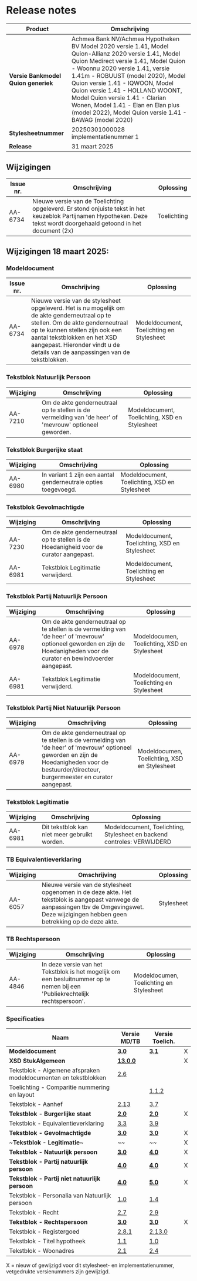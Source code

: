 # Release notes
Product|Omschrijving| 
|---|---|
**Versie Bankmodel Quion generiek**|Achmea Bank NV/Achmea Hypotheken BV Model 2020 versie 1.41, Model Quion-Allianz 2020 versie 1.41, Model Quion Medirect versie 1.41, Model Quion - Woonnu 2020 versie 1.41, versie 1.41m - ROBUUST (model 2020), Model Quion versie 1.41 - IQWOON, Model Quion versie 1.41 - HOLLAND WOONT, Model Quion versie 1.41 - Clarian Wonen, Model 1.41 - Elan en Elan plus (model 2022), Model Quion versie 1.41 - BAWAG (model 2020)|
**Stylesheetnummer**|20250301000028 implementatienummer 1|
**Release**| 31 maart 2025|

## Wijzigingen
|Issue nr.|Omschrijving|Oplossing|
|---|---|---|
AA-6734| Nieuwe versie van de Toelichting opgeleverd. Er stond onjuiste tekst in het keuzeblok Partijnamen Hypotheken. Deze tekst wordt doorgehaald getoond in het document (2x)| Toelichting|

## Wijzigingen 18 maart 2025:

### Modeldocument
|Issue nr.|Omschrijving|Oplossing|
|---|---|---|
AA-6734| Nieuwe versie van de stylesheet opgeleverd. Het is nu mogelijk om de akte genderneutraal op te stellen. Om de akte genderneutraal op te kunnen stellen zijn ook een aantal tekstblokken en het XSD aangepast. Hieronder vindt u de details van de aanpassingen van de tekstblokken.| Modeldocument, Toelichting en Stylesheet |

### Tekstblok Natuurlijk Persoon
|Wijziging|Omschrijving|Oplossing|
|---|---|---|
AA-7210| Om de akte genderneutraal op te stellen is de vermelding van 'de heer' of 'mevrouw' optioneel geworden. | Modeldocument, Toelichting, XSD en Stylesheet | 

### Tekstblok Burgerijke staat
|Wijziging|Omschrijving|Oplossing|
|---|---|---|
AA-6980| In variant 1 zijn een aantal genderneutrale opties toegevoegd. | Modeldocument, Toelichting, XSD en Stylesheet|

### Tekstblok Gevolmachtigde
|Wijziging|Omschrijving|Oplossing|
|---|---|---|
AA-7230| Om de akte genderneutraal op te stellen is de Hoedanigheid voor de curator aangepast.| Modeldocument, Toelichting, XSD en Stylesheet|
AA-6981| Tekstblok Legitimatie verwijderd.| Modeldocument, Toelichting en Stylesheet| 

### Tekstblok Partij Natuurlijk Persoon
|Wijziging|Omschrijving|Oplossing|
|---|---|---|
AA-6978|Om de akte genderneutraal op te stellen is de vermelding van 'de heer' of 'mevrouw' optioneel geworden en zijn de Hoedanigheden voor de curator en bewindvoerder aangepast. | Modeldocumen, Toelichting, XSD en Stylesheet | 
AA-6981| Tekstblok Legitimatie verwijderd.| Modeldocument, Toelichting en Stylesheet| 

### Tekstblok Partij Niet Natuurlijk Persoon
|Wijziging|Omschrijving|Oplossing|
|---|---|---|
AA-6979| Om de akte genderneutraal op te stellen is de vermelding van 'de heer' of 'mevrouw' optioneel geworden en zijn de Hoedanigheden voor de bestuurder/directeur, burgermeester en curator  aangepast. | Modeldocumen, Toelichting, XSD en Stylesheet | 

### Tekstblok Legitimatie
|Wijziging|Omschrijving|Oplossing|
|---|---|---|
AA-6981| Dit tekstblok kan niet meer gebruikt worden.|Modeldocument, Toelichting, Stylesheet en backend controles: VERWIJDERD |

### TB Equivalentieverklaring
|Wijziging|Omschrijving|Oplossing|
|---|---|---|
AA-6057 | Nieuwe versie van de stylesheet opgenomen in de deze akte. Het tekstblok is aangepast vanwege de aanpassingen tbv de Omgevingswet. Deze wijzigingen hebben geen betrekking op de deze akte. | Stylesheet |

### TB Rechtspersoon
|Wijziging|Omschrijving|Oplossing|
|---|---|---|
AA-4846 | In deze versie van het Tekstblok is het mogelijk om een besluitnummer op te nemen bij een 'Publiekrechtelijk rechtspersoon'. | Modeldocumen, Toelichting en Stylesheet |



### Specificaties
Naam|Versie MD/TB|Versie Toelich.|  |
| --- |--- |--- |---|
**Modeldocument**|**[3.0](/kik-modeldocumenten/modeldocumenten/Hypotheek%20Quion%20generiek/20250301000028/Modeldocument%20Quion%20generiek%20model%20v3.0.docx)**|**[3.1](/kik-modeldocumenten/modeldocumenten/Hypotheek%20Quion%20generiek/20250301000028/Toelichting%20modeldocument%20Quion%20generiek%20v3.0%20-%20v3.1.docx)**| X |
**XSD StukAlgemeen**|**[13.0.0](/schema/stuk%20algemeen/13.0.0/StukAlgemeen-13.0.0.xsd)**|  | X |
Tekstblok - Algemene afspraken modeldocumenten en tekstblokken|[2.6](/kik-modeldocumenten/tekstblokken/Tekstblok%20-%20Algemene%20afspraken%20modeldocumenten%20en%20tekstblokken%20v2.6.docx)||  | 
Toelichting - Comparitie nummering en layout||[1.1.2](/kik-modeldocumenten/tekstblokken/Toelichting%20-%20Comparitie%20nummering%20en%20layout%20v1.1.2.docx)|   |
Tekstblok - Aanhef|[2.13](/kik-modeldocumenten/tekstblokken/Tekstblok%20-%20Aanhef%20v2.13.docx)|[3.7](/kik-modeldocumenten/tekstblokken/Toelichting%20Tekstblok%20-%20Aanhef%202.12%20-%20v3.7.docx)| |
**Tekstblok - Burgerlijke staat**|**[2.0](/kik-modeldocumenten/tekstblokken/Tekstblok%20-%20Burgerlijke%20staat%20v2.0.docx)**|**[2.0](/kik-modeldocumenten/tekstblokken/Toelichting%20Tekstblok%20-%20Burgerlijke%20staat%20v2.0%20-%20v2.0.docx)**| X |
Tekstblok - Equivalentieverklaring|[3.3](/kik-modeldocumenten/tekstblokken/Tekstblok%20-%20Equivalentieverklaring%20v3.3.docx)|[3.9](/kik-modeldocumenten/tekstblokken/Toelichting%20Tekstblok%20-%20Equivalentieverklaring%203.3%20-%20v3.9.docx)|  |
**Tekstblok - Gevolmachtigde**|**[3.0](/kik-modeldocumenten/tekstblokken/Tekstblok%20-%20Gevolmachtigde%20v3.0.docx)**|**[3.0](/kik-modeldocumenten/tekstblokken/Toelichting%20Tekstblok%20-%20Gevolmachtigde%203.0%20-%20v3.0.docx)** | X |
~**Tekstblok - Legitimatie**~|~[](/kik-modeldocumenten/tekstblokken/Tekstblok%20-%20Legitimatie%20v3.0.docx)~|~[](/kik-modeldocumenten/tekstblokken/Toelichting%20Tekstblok%20-%20Legitimatie%203.0%20-%20v3.0.docx)~|X |
**Tekstblok - Natuurlijk persoon**|**[3.0](/kik-modeldocumenten/tekstblokken/Tekstblok%20-%20Natuurlijk%20persoon%20v3.0.docx)**|**[4.0](/kik-modeldocumenten/tekstblokken/Toelichting%20Tekstblok%20-%20Natuurlijk%20persoon%20v3.0%20-%20v4.0.docx)**| X |
**Tekstblok - Partij natuurlijk persoon**|**[4.0](/kik-modeldocumenten/tekstblokken/Tekstblok%20-%20Partij%20natuurlijk%20persoon%20v4.0.docx)**|**[4.0](/kik-modeldocumenten/tekstblokken/Toelichting%20Tekstblok%20-%20Partij%20natuurlijk%20persoon%20v4.0%20-%20v4.0.docx)**| X |
**Tekstblok - Partij niet natuurlijk persoon**|**[4.0](/kik-modeldocumenten/tekstblokken/Tekstblok%20-%20Partij%20niet%20natuurlijk%20persoon%20v4.0.docx)**|**[5.0](/kik-modeldocumenten/tekstblokken/Toelichting%20Tekstblok%20-%20Partij%20niet%20natuurlijk%20persoon%20v4.0%20-%20v5.0.docx)**| X |
Tekstblok - Personalia van Natuurlijk persoon|[1.0](/kik-modeldocumenten/tekstblokken/Tekstblok%20-%20Personalia%20van%20Natuurlijk%20persoon%20v1.0.docx)|[1.4](/kik-modeldocumenten/tekstblokken/Toelichting%20Tekstblok%20-%20Personalia%20van%20Natuurlijk%20persoon%201.0%20-%20v1.4.docx)|   |
Tekstblok - Recht|[2.7](/kik-modeldocumenten/tekstblokken/Tekstblok%20-%20Recht%20v2.7.docx)|[2.9](/kik-modeldocumenten/tekstblokken/Toelichting%20Tekstblok%20-%20Recht%202.7%20-%20v2.9.docx)|  |
**Tekstblok - Rechtspersoon**|**[3.0](/kik-modeldocumenten/tekstblokken/Tekstblok%20-%20Rechtspersoon%20v3.0.docx)**|**[3.0](/kik-modeldocumenten/tekstblokken/Toelichting%20Tekstblok%20-%20Rechtspersoon%203.0%20-%20v3.0.docx)**| X |
Tekstblok - Registergoed|[2.8.1](/kik-modeldocumenten/tekstblokken/Tekstblok%20-%20Registergoed%20v2.8.1.docx)|[2.13.0](/kik-modeldocumenten/tekstblokken/Toelichting%20Tekstblok%20-%20Registergoed%202.8.1%20-%20v2.13.0.docx)| | 
Tekstblok - Titel hypotheek|[1.1](/kik-modeldocumenten/tekstblokken/Tekstblok%20-%20Titel%20hypotheek%20v1.1.docx)|[1.0](/kik-modeldocumenten/tekstblokken/Toelichting%20Tekstblok%20-%20Titel%20hypotheek%201.1%20-%20v1.0.docx)|   |  
Tekstblok - Woonadres|[2.1](/kik-modeldocumenten/tekstblokken/Tekstblok%20-%20Woonadres%20v2.1.docx)|[2.4](/kik-modeldocumenten/tekstblokken/Toelichting%20Tekstblok%20-%20Woonadres%202.1%20-%20v2.4.docx)|   |
X = nieuw of gewijzigd voor dit stylesheet- en implementatienummer, vetgedrukte versienummers zijn gewijzigd.
